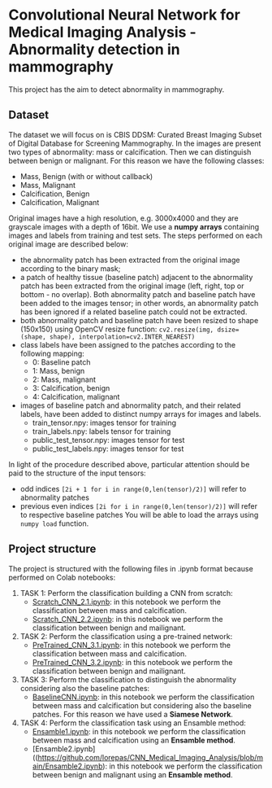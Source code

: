 # **Convolutional Neural Network for Medical Imaging Analysis - Abnormality detection in mammography** 

This project has the aim to detect abnormality in mammography.

## **Dataset**

The dataset we will focus on is CBIS DDSM: Curated Breast Imaging Subset of Digital Database for Screening Mammography. In the images are present two types of abnormality: mass or calcification. Then we can distinguish between benign or malignant. For this reason we have the following classes:
- Mass, Benign (with or without callback)
- Mass, Malignant
- Calcification, Benign
- Calcification, Malignant

Original images have a high resolution, e.g. 3000x4000 and they are grayscale images with a depth of 16bit.
We use a **numpy arrays** containing images and labels from training and test sets.
The steps performed on each original image are described below:
- the abnormality patch has been extracted from the original image according to the binary mask;
- a patch of healthy tissue (baseline patch) adjacent to the abnormality patch has been extracted from the original image (left, right, top or bottom - no overlap). Both abnormality patch and baseline patch have been added to the images tensor; in other words, an abnormality patch has been ignored if a related baseline patch could not be extracted.
- both abnormality patch and baseline patch have been resized to shape (150x150) using OpenCV resize function: `cv2.resize(img, dsize=(shape, shape), interpolation=cv2.INTER_NEAREST)`
- class labels have been assigned to the patches according to the following mapping:
  - 0: Baseline patch
  - 1: Mass, benign
  - 2: Mass, malignant
  - 3: Calcification, benign
  - 4: Calcification, malignant
- images of baseline patch and abnormality patch, and their related labels, have been added to distinct numpy arrays for images and labels.
  - train_tensor.npy: images tensor for training
  - train_labels.npy: labels tensor for training
  - public_test_tensor.npy: images tensor for test
  - public_test_labels.npy: images tensor for test

In light of the procedure described above, particular attention should be paid to the structure of the input tensors:
- odd indices `[2i + 1 for i in range(0,len(tensor)/2)]` will refer to abnormality patches
- previous even indices `[2i for i in range(0,len(tensor)/2)]` will refer to respective baseline patches
You will be able to load the arrays using `numpy load` function.

## **Project structure**
The project is structured with the following files in .ipynb format because performed on Colab notebooks:

1. TASK 1: Perform the classification building a CNN from scratch:
    - [Scratch_CNN_2.1.ipynb](https://github.com/lorepas/CNN_Medical_Imaging_Analysis/blob/main/Scratch_CNN_2.1.ipynb): in this notebook we perform the classification between mass and calcification.
    - [Scratch_CNN_2.2.ipynb](https://github.com/lorepas/CNN_Medical_Imaging_Analysis/blob/main/Scratch_CNN_2.2.ipynb): in this notebook we perform the classification between benign and mailignant.
2. TASK 2: Perform the classification using a pre-trained network:
    - [PreTrained_CNN_3.1.ipynb](https://github.com/lorepas/CNN_Medical_Imaging_Analysis/blob/main/PreTrained_CNN_3.1.ipynb): in this notebook we perform the classification between mass and calcification.
    - [PreTrained_CNN_3.2.ipynb](https://github.com/lorepas/CNN_Medical_Imaging_Analysis/blob/main/PreTrained_CNN_3.2.ipynb): in this notebook we perform the classification between benign and mailignant.
3. TASK 3: Perform the classification to distinguish the abnormality considering also the baseline patches:
    - [BaselineCNN.ipynb](https://github.com/lorepas/CNN_Medical_Imaging_Analysis/blob/main/BaselineCNN.ipynb): in this notebook we perform the classification between mass and calcification but considering also the baseline patches. For this reason we have used a **Siamese Network**.
4. TASK 4: Perform the classification task using an Ensamble method:
    - [Ensamble1.ipynb](https://github.com/lorepas/CNN_Medical_Imaging_Analysis/blob/main/Ensamble1.ipynb): in this notebook we perform the classification between mass and calcification using an **Ensamble method**.
    - [Ensamble2.ipynb]((https://github.com/lorepas/CNN_Medical_Imaging_Analysis/blob/main/Ensamble2.ipynb): in this notebook we perform the classification between benign and malignant using an **Ensamble method**.
